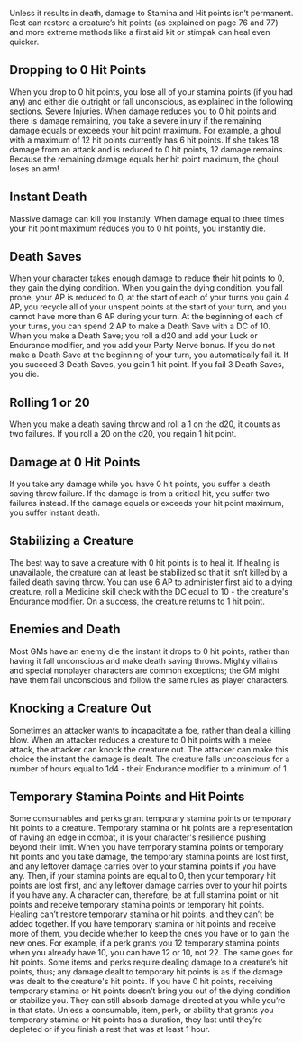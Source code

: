 Unless it results in death, damage to Stamina and Hit points isn’t permanent. Rest can restore a creature’s hit points (as explained on page 76 and 77) and more extreme methods like a first aid kit or stimpak can heal even quicker. 

## Dropping to 0 Hit Points
When you drop to 0 hit points, you lose all of your stamina points (if you had any) and either die outright or fall unconscious, as explained in the following sections. Severe Injuries. When damage reduces you to 0 hit points and there is damage remaining, you take a severe injury if the remaining damage equals or exceeds your hit point maximum. For example, a ghoul with a maximum of 12 hit points currently has 6 hit points. If she takes 18 damage from an attack and is reduced to 0 hit points, 12 damage remains. Because the remaining damage equals her hit point maximum, the ghoul loses an arm! 

## Instant Death
Massive damage can kill you instantly. When damage equal to three times your hit point maximum reduces you to 0 hit points, you instantly die. 

## Death Saves
When your character takes enough damage to reduce their hit points to 0, they gain the dying condition. When you gain the dying condition, you fall prone, your AP is reduced to 0, at the start of each of your turns you gain 4 AP, you recycle all of your unspent points at the start of your turn, and you cannot have more than 6 AP during your turn. At the beginning of each of your turns, you can spend 2 AP to make a Death Save with a DC of 10. When you make a Death Save; you roll a d20 and add your Luck or Endurance modifier, and you add your Party Nerve bonus. If you do not make a Death Save at the beginning of your turn, you automatically fail it. If you succeed 3 Death Saves, you gain 1 hit point. If you fail 3 Death Saves, you die. 

## Rolling 1 or 20
When you make a death saving throw and roll a 1 on the d20, it counts as two failures. If you roll a 20 on the d20, you regain 1 hit point. 

## Damage at 0 Hit Points
If you take any damage while you have 0 hit points, you suffer a death saving throw failure. If the damage is from a critical hit, you suffer two failures instead. If the damage equals or exceeds your hit point maximum, you suffer instant death. 

## Stabilizing a Creature
The best way to save a creature with 0 hit points is to heal it. If healing is unavailable, the creature can at least be stabilized so that it isn’t killed by a failed death saving throw. You can use 6 AP to administer first aid to a dying creature, roll a Medicine skill check with the DC equal to 10 - the creature's Endurance modifier. On a success, the creature returns to 1 hit point. 

## Enemies and Death
Most GMs have an enemy die the instant it drops to 0 hit points, rather than having it fall unconscious and make death saving throws. Mighty villains and special nonplayer characters are common exceptions; the GM might have them fall unconscious and follow the same rules as player characters. 

## Knocking a Creature Out 
Sometimes an attacker wants to incapacitate a foe, rather than deal a killing blow. When an attacker reduces a creature to 0 hit points with a melee attack, the attacker can knock the creature out. The attacker can make this choice the instant the damage is dealt. The creature falls unconscious for a number of hours equal to 1d4 - their Endurance modifier to a minimum of 1.

## Temporary Stamina Points and Hit Points

Some consumables and perks grant temporary stamina points or temporary hit points to a creature. Temporary stamina or hit points are a representation of having an edge in combat, it is your character's resilience pushing beyond their limit. When you have temporary stamina points or temporary hit points and you take damage, the temporary stamina points are lost first, and any leftover damage carries over to your stamina points if you have any. Then, if your stamina points are equal to 0, then your temporary hit points are lost first, and any leftover damage carries over to your hit points if you have any. A character can, therefore, be at full stamina point or hit points and receive temporary stamina points or temporary hit points. Healing can’t restore temporary stamina or hit points, and they can’t be added together. If you have temporary stamina or hit points and receive more of them, you decide whether to keep the ones you have or to gain the new ones. For example, if a perk grants you 12 temporary stamina points when you already have 10, you can have 12 or 10, not 22. The same goes for hit points. Some items and perks require dealing damage to a creature’s hit points, thus; any damage dealt to temporary hit points is as if the damage was dealt to the creature's hit points. If you have 0 hit points, receiving temporary stamina or hit points doesn’t bring you out of the dying condition or stabilize you. They can still absorb damage directed at you while you’re in that state. Unless a consumable, item, perk, or ability that grants you temporary stamina or hit points has a duration, they last until they’re depleted or if you finish a rest that was at least 1 hour.